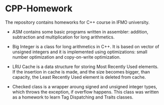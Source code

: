 # CPP-Homework
The repository contains homeworks for C++ course in IFMO university.

* ASM contains some basic programs written in assembler: addition, subtraction and multiplication for long arithmetics. 

* Big Integer is a class for long arithmetics in C++. It is based on vector of unsigned integers and it is implemented using optimizations: small number optimization and copy-on-write optimization.

* LRU Cache is a data structure for storing Most Recently Used elements. If the insertion in cache is made, and the size becomes bigger, than capacity, the Least Recently Used element is deleted from cache.

* Checked class is a wrapper aroung signed and unsigned integer types, which throws the exception, if overflow happens. This class was written as a homework to learn Tag Dispatching and Traits classes. 


